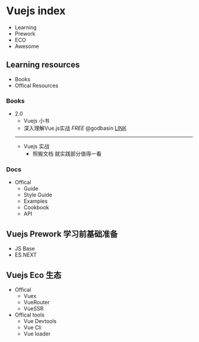 # Vuejs index
- Learning
- Prework
- ECO
- Awesome

## Learning resources
- Books
- Offical Resources


### Books
- 2.0
  - Vuejs 小书
  - 深入理解Vue.js实战 *FREE* @godbasin [LINK](https://godbasin.github.io/vue-ebook/)
  - ----------------------------------------------------------------
  - Vuejs 实战
    - 照搬文档 就实践部分值得一看

### Docs

- Offical
  - Guide
  - Style Guide
  - Examples
  - Cookbook
  - API

## Vuejs Prework 学习前基础准备
- JS Base
- ES.NEXT


## Vuejs Eco 生态
- Offical
  - Vuex
  - VueRouter
  - VueSSR
- Offical tools
  - Vue Devtools
  - Vue Cli
  - Vue loader